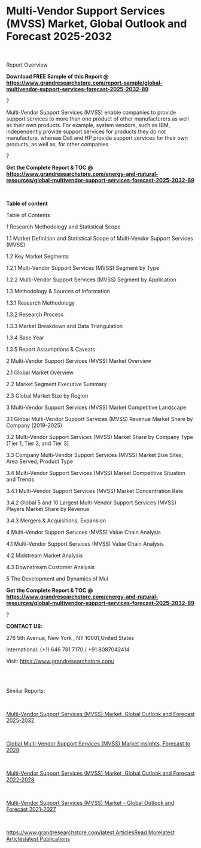 <h1>Multi-Vendor Support Services (MVSS) Market, Global Outlook and Forecast 2025-2032</h1><br/><p>Report Overview</p>
 
 
 
 <div><b>Download FREE Sample of this Report @ <a href="https://www.grandresearchstore.com/report-sample/global-multivendor-support-services-forecast-2025-2032-89">https://www.grandresearchstore.com/report-sample/global-multivendor-support-services-forecast-2025-2032-89</a></b></div>
 
 
 
 <p>? </p>
 
 
 
 <p>Multi-Vendor Support Services (MVSS) enable companies to provide support services to more than one product of other manufacturers as well as their own products. For example, system vendors, such as IBM, independently provide support services for products they do not manufacture, whereas Dell and HP provide support services for their own products, as well as, for other companies</p>
 
 
 
 <p>? </p>
 
 
 
 <div><b>Get the Complete Report & TOC @ <a href="https://www.grandresearchstore.com/energy-and-natural-resources/global-multivendor-support-services-forecast-2025-2032-89">https://www.grandresearchstore.com/energy-and-natural-resources/global-multivendor-support-services-forecast-2025-2032-89</a></b></div>
 
 
 
 <p><br />
 
 <b>Table of content</b></p>
 
 
 
 <p>Table of Contents<br />
 
 1 Research Methodology and Statistical Scope<br />
 
 1.1 Market Definition and Statistical Scope of Multi-Vendor Support Services (MVSS)<br />
 
 1.2 Key Market Segments<br />
 
 1.2.1 Multi-Vendor Support Services (MVSS) Segment by Type<br />
 
 1.2.2 Multi-Vendor Support Services (MVSS) Segment by Application<br />
 
 1.3 Methodology & Sources of Information<br />
 
 1.3.1 Research Methodology<br />
 
 1.3.2 Research Process<br />
 
 1.3.3 Market Breakdown and Data Triangulation<br />
 
 1.3.4 Base Year<br />
 
 1.3.5 Report Assumptions & Caveats<br />
 
 2 Multi-Vendor Support Services (MVSS) Market Overview<br />
 
 2.1 Global Market Overview<br />
 
 2.2 Market Segment Executive Summary<br />
 
 2.3 Global Market Size by Region<br />
 
 3 Multi-Vendor Support Services (MVSS) Market Competitive Landscape<br />
 
 3.1 Global Multi-Vendor Support Services (MVSS) Revenue Market Share by Company (2019-2025)<br />
 
 3.2 Multi-Vendor Support Services (MVSS) Market Share by Company Type (Tier 1, Tier 2, and Tier 3)<br />
 
 3.3 Company Multi-Vendor Support Services (MVSS) Market Size Sites, Area Served, Product Type<br />
 
 3.4 Multi-Vendor Support Services (MVSS) Market Competitive Situation and Trends<br />
 
 3.4.1 Multi-Vendor Support Services (MVSS) Market Concentration Rate<br />
 
 3.4.2 Global 5 and 10 Largest Multi-Vendor Support Services (MVSS) Players Market Share by Revenue<br />
 
 3.4.3 Mergers & Acquisitions, Expansion<br />
 
 4 Multi-Vendor Support Services (MVSS) Value Chain Analysis<br />
 
 4.1 Multi-Vendor Support Services (MVSS) Value Chain Analysis<br />
 
 4.2 Midstream Market Analysis<br />
 
 4.3 Downstream Customer Analysis<br />
 
 5 The Development and Dynamics of Mul</p>
 
 
 
 <div><b>Get the Complete Report & TOC @ <a href="https://www.grandresearchstore.com/energy-and-natural-resources/global-multivendor-support-services-forecast-2025-2032-89">https://www.grandresearchstore.com/energy-and-natural-resources/global-multivendor-support-services-forecast-2025-2032-89</a></b></div>
 
 
 
 <p>? </p>
 
 
 
 <p><b>CONTACT US:</b><br />
 
 276 5th Avenue, New York , NY 10001,United States<br />
 
 International: (+1) 646 781 7170 / +91 8087042414<br />
 
 Visit: <a href="https://www.grandresearchstore.com/">https://www.grandresearchstore.com/</a><br />
 
 <br />
 
 <br />
 
 Similar Reports:<br />
 
 <br />
 
 <a href="https://www.grandresearchstore.com/energy-and-natural-resources/global-multivendor-support-services-forecast-2025-2032-763">Multi-Vendor Support Services (MVSS) Market, Global Outlook and Forecast 2025-2032</a><br />
 
 <br />
 
 <a href="https://www.grandresearchstore.com/ict-and-media/global-multivendor-support-services-2028-689">Global Multi-Vendor Support Services (MVSS) Market Insights, Forecast to 2028</a><br />
 
 <br />
 
 <a href="https://www.grandresearchstore.com/ict-and-media/global-multivendor-support-services-forecast-2022-2028-883">Multi-Vendor Support Services (MVSS) Market, Global Outlook and Forecast 2022-2028</a><br />
 
 <br />
 
 <a href="https://www.grandresearchstore.com/ict-and-media/global-multivendor-support-services-2021-2027-638">Multi-Vendor Support Services (MVSS) Market - Global Outlook and Forecast 2021-2027</a><br />
 
 <br />
 
 <a href="https://gyeongbokgung.com">https://www.grandresearchstore.com/</a><a href="https://hallyeomaritime.com">latest Articles</a><a href="https://jingwansa.com">Read More</a><a href="https://nguoiviet.jp/">latest Articles</a><a href="https://www.intelmarketresearch.com/">latest Publications</a></p>